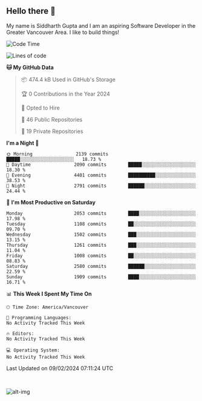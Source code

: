 ## Hello there :wave:

My name is Siddharth Gupta and I am an aspiring Software Developer in the Greater Vancouver Area. I like to build things!

<!-- ![gif](https://github.com/siddg97/siddg97/blob/master/dino.gif) -->

<!--START_SECTION:waka-->
![Code Time](http://img.shields.io/badge/Code%20Time-1%2C892%20hrs%206%20mins-blue)

![Lines of code](https://img.shields.io/badge/From%20Hello%20World%20I%27ve%20Written-18.1%20million%20lines%20of%20code-blue)

**🐱 My GitHub Data** 

> 📦 474.4 kB Used in GitHub's Storage 
 > 
> 🏆 0 Contributions in the Year 2024
 > 
> 💼 Opted to Hire
 > 
> 📜 46 Public Repositories 
 > 
> 🔑 19 Private Repositories 
 > 
**I'm a Night 🦉** 

```text
🌞 Morning                2139 commits        █████░░░░░░░░░░░░░░░░░░░░   18.73 % 
🌆 Daytime                2090 commits        █████░░░░░░░░░░░░░░░░░░░░   18.30 % 
🌃 Evening                4401 commits        ██████████░░░░░░░░░░░░░░░   38.53 % 
🌙 Night                  2791 commits        ██████░░░░░░░░░░░░░░░░░░░   24.44 % 
```
📅 **I'm Most Productive on Saturday** 

```text
Monday                   2053 commits        ████░░░░░░░░░░░░░░░░░░░░░   17.98 % 
Tuesday                  1108 commits        ██░░░░░░░░░░░░░░░░░░░░░░░   09.70 % 
Wednesday                1502 commits        ███░░░░░░░░░░░░░░░░░░░░░░   13.15 % 
Thursday                 1261 commits        ███░░░░░░░░░░░░░░░░░░░░░░   11.04 % 
Friday                   1008 commits        ██░░░░░░░░░░░░░░░░░░░░░░░   08.83 % 
Saturday                 2580 commits        ██████░░░░░░░░░░░░░░░░░░░   22.59 % 
Sunday                   1909 commits        ████░░░░░░░░░░░░░░░░░░░░░   16.71 % 
```


📊 **This Week I Spent My Time On** 

```text
🕑︎ Time Zone: America/Vancouver

💬 Programming Languages: 
No Activity Tracked This Week

🔥 Editors: 
No Activity Tracked This Week

💻 Operating System: 
No Activity Tracked This Week
```


 Last Updated on 09/02/2024 07:11:24 UTC
<!--END_SECTION:waka-->

<br>

![alt-img](https://github-readme-stats.vercel.app/api?username=siddg97&count_private=true&theme=nightowl&show_icons=true)

